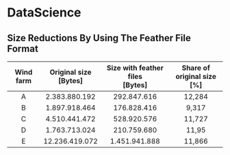# DataScience

## Size Reductions By Using The Feather File Format

| Wind farm | Original size<br/>[Bytes] | Size with feather files<br/>[Bytes] | Share of original size<br/>[%] |
|:---------:|:---------------------:|:-------------------------------:|:--------------------------:|
|     A     |  2.383.880.192        | 292.847.616                     | 12,284                     |
|     B     |  1.897.918.464        | 176.828.416                     |  9,317                     |
|     C     |  4.510.441.472        | 528.920.576                     | 11,727                     |
|     D     |  1.763.713.024        | 210.759.680                     | 11,95                      |
|     E     | 12.236.419.072        | 1.451.941.888                   | 11,866                     |
